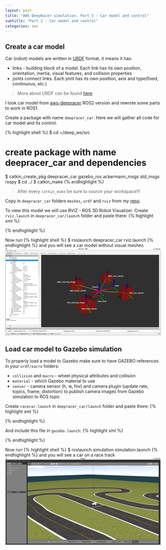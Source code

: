 ```yaml
---
layout: post
title: "AWS DeepRacer simulation. Part 3 - Car model and control"
subtitle: "Part 2 - Car model and control"
categories: aws
---
```


## Create a car model

Car (robot) models are written in [URDF](https://wiki.ros.org/urdf/XML) format, it means it has:
- links - building block of a model. Each link has its own position, orientation, inertia, visual features, and collision properties
- joints connect links. Each joint has its own position, axis and type(fixed, continuous, etc.)

> More about URDF can be found [here](https://wiki.ros.org/urdf/Tutorials)

I took car model from [aws-deepracer](https://github.com/aws-deepracer/aws-deepracer/tree/main/deepracer_description) ROS2 version and rewrote some parts to work in ROS1.

Create a package with name `deepracer_car`. Here we will gather all code for car model and its control.

{% highlight shell %}
$ cd ~/deep_ws/src
# create package with name deepracer_car and dependencies
$ catkin_create_pkg deepracer_car gazebo_ros ackermann_msgs std_msgs rospy
$ cd ../
$ catkin_make
{% endhighlight %}

> After every `catkin_make` be sure to source your workspace!!!

Copy in `deepracer_car` folders `meshes`, `urdf` and `rviz` from my [repo](https://github.com/CatUnderTheLeaf/deepRacerSim/tree/main/deep_ws/src/deepracer_car).

To view this model we will use RVIZ - ROS 3D Robot Visualizer. Create `rviz.launch` in `deepracer_car/launch` folder and paste there:
{% highlight xml %}
<!-- deep_ws/src/deepracer_car/launch/rviz.launch -->
<?xml version="1.0"?>
<launch>
<!-- load car model to parameter server -->
<!-- xacro parses your macros and constants;
      e.g. you can write one macros for a wheel
      and call it for times instead of 
      four almost identical pieces of code -->
  <param name="robot_description" 
   command="$(find xacro)/xacro '$(find deepracer_car)/urdf/xacro/deepracer/deepracer.xacro'"/>

<!-- A source that publishes car joint positions as a sensor_msgs/JointState -->
  <node name="joint_state_publisher" pkg="joint_state_publisher" type="joint_state_publisher" />

<!-- robot state publisher internally has 
      a kinematic model of the robot; 
      so given the joint positions of the robot, 
      the robot state publisher can compute and 
      broadcast the 3D pose of each link in the robot. -->
  <node name="robot_state_publisher" pkg="robot_state_publisher" 
        type="robot_state_publisher" respawn="false" output="screen"/>

<!-- load rviz with configuration file -->
  <arg name="rvizconfig" default="$(find deepracer_car)/rviz/rviz.rviz" />
  <node name="rviz" pkg="rviz" type="rviz" args="-d $(arg rvizconfig)"/>
</launch>
{% endhighlight %}

Now run 
{% highlight shell %}
$ roslaunch deepracer_car rviz.launch
{% endhighlight %}
and you will see a car model without visual meshes
![car model](/assets/rviz_model.png)

## Load car model to Gazebo simulation

To properly load a model to Gazebo make sure to have GAZEBO references in your `urdf/xacro` folders:
- `collision` and `macro` - wheel physical attributes and collision
- `material` - which Gazebo material to use
- `sensor` - camera sensor (h, w, fov) and camera plugin (update rate, topics, frame, distortion) to publish camera images from Gazebo simulation to ROS topic

Create `racecar.launch` in `deepracer_car/launch` folder and paste there:
{% highlight xml %}
<!-- deep_ws/src/deepracer_car/launch/racecar.launch -->
<?xml version="1.0"?>
<launch>

<!-- load car model to parameter server -->
  <param name="robot_description" command="$(find xacro)/xacro '$(find deepracer_car)/urdf/xacro/deepracer/deepracer.xacro'"/>

  <!-- push robot_description to factory and spawn robot in gazebo -->
  <node name="racecar_spawn" pkg="gazebo_ros" type="spawn_model" output="screen" args="-urdf -param /robot_description -model deepracer -x 0.46 -y -0.36 -z 0.03 -Y -0.088633" />
 
</launch>
{% endhighlight %}

And include this file in `gazebo.launch`:
{% highlight xml %}
<!-- deep_ws/src/simulation/launch/gazebo.launch -->
<?xml version="1.0"?>
<include file="$(find deepracer_car)/launch/racecar.launch"/>
{% endhighlight %}

Now run
{% highlight shell %}
$ roslaunch simulation simulation.launch
{% endhighlight %}
and you will see a car on a race track
![car model in world](/assets/car_track.png)